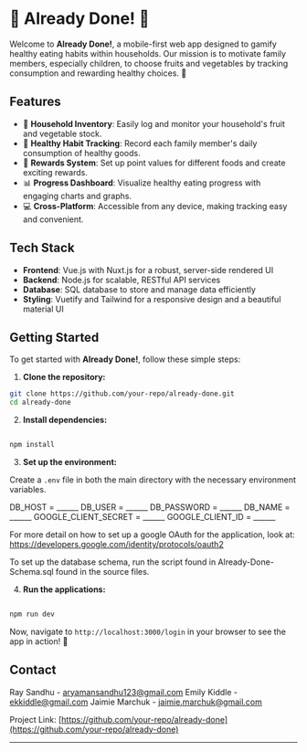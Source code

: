 # 🍎 Already Done! 🥦

Welcome to **Already Done!**, a mobile-first web app designed to gamify healthy eating habits within households. Our mission is to motivate family members, especially children, to choose fruits and vegetables by tracking consumption and rewarding healthy choices. 🚀

## Features

- 🏡 **Household Inventory**: Easily log and monitor your household's fruit and vegetable stock.
- 🍓 **Healthy Habit Tracking**: Record each family member's daily consumption of healthy goods.
- 🏅 **Rewards System**: Set up point values for different foods and create exciting rewards.
- 📊 **Progress Dashboard**: Visualize healthy eating progress with engaging charts and graphs.
- 💻 **Cross-Platform**: Accessible from any device, making tracking easy and convenient.

## Tech Stack

- **Frontend**: Vue.js with Nuxt.js for a robust, server-side rendered UI
- **Backend**: Node.js for scalable, RESTful API services
- **Database**: SQL database to store and manage data efficiently
- **Styling**: Vuetify and Tailwind for a responsive design and a beautiful material UI

## Getting Started

To get started with **Already Done!**, follow these simple steps:

1. **Clone the repository:**

```bash
git clone https://github.com/your-repo/already-done.git
cd already-done
```

2. **Install dependencies:**

```bash

npm install

```

3. **Set up the environment:**

Create a `.env` file in both the main directory with the necessary environment variables.

DB_HOST = ______
DB_USER = ______
DB_PASSWORD = ______
DB_NAME = ______
GOOGLE_CLIENT_SECRET = ______
GOOGLE_CLIENT_ID = ______

For more detail on how to set up a google OAuth for the application, look at: https://developers.google.com/identity/protocols/oauth2

To set up the database schema, run the script found in Already-Done-Schema.sql found in the source files.

4. **Run the applications:**

```bash

npm run dev

```

Now, navigate to `http://localhost:3000/login` in your browser to see the app in action! 🌟

## Contact

Ray Sandhu - aryamansandhu123@gmail.com
Emily Kiddle - ekkiddle@gmail.com
Jaimie Marchuk - jaimie.marchuk@gmail.com

Project Link: [https://github.com/your-repo/already-done](https://github.com/your-repo/already-done)

---